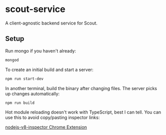 # scout-service

A client-agnostic backend service for Scout.

## Setup

Run mongo if you haven't already:
```sh
mongod
```

To create an initial build and start a server:
```sh
npm run start-dev
```

In another terminal, build the binary after changing files. The server picks
up changes automatically:
```sh
npm run build
```

Hot module reloading doesn't work with TypeScript, best I can tell. You can
use this to avoid copy/pasting inspector links:

[nodejs-v8-inspector Chrome Extension](https://chrome.google.com/webstore/detail/nodejs-v8-inspector/lfnddfpljnhbneopljflpombpnkfhggl?hl=en)

